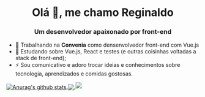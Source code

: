 <h1 align="center">Olá 👋, me chamo Reginaldo</h1>
<h3 align="center">Um desenvolvedor apaixonado por front-end</h3>

- 🔭 Trabalhando na **Convenia** como densenvolvedor front-end com Vue.js
- 🌱 Estudando sobre Vue.js, React e testes (e outras coisinhas voltadas a stack de front-end);
- ⚡ Sou comunicativo e adoro trocar ideias e conhecimentos sobre tecnologia, aprendizados e comidas gostosas.


 <a href="https://github.com/anuraghazra/github-readme-stats">
 <img align="center" src="https://github-readme-stats.vercel.app/api?username=regisbaldo&show_icons=true&include_all_commits=true&theme=buefy&hide_border=true" alt="Anurag's github stats" />
 </a> 
 <a href="https://github.com/anuraghazra/github-readme-stats">
 <img align="center" src="https://github-readme-stats.vercel.app/api/top-langs/?username=regisbaldo&layout=compact&theme=buefy&hide_border=true" />
 </a> 

<a target="_blank" href="https://github.com/regisbaldo/instalura">
<img src="https://github-readme-stats.vercel.app/api/pin/?username=regisbaldo&repo=instalura&layout=compact&theme=buefy&hide_border=true" />
</a>

